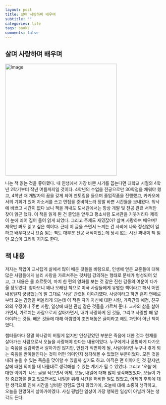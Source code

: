 ```yaml
---
layout: post
title: 살며 사랑하며 배우며
subtitle: ""
categories: life
tags: books
comments: false
---
```


## 살며 사랑하며 배우며

<img width="360" alt="Image" src="https://github.com/user-attachments/assets/1c86b58c-7d11-4364-9ba1-ea0c8d2d166b" />

나는 책 읽는 것을 좋아했다. 
내 인생에서 가장 바쁜 시기를 꼽는다면 대학교 시절의 4학년 2학기부터 작년 여름까지일 것이다. 
4학년의 수업을 전공으로만 30학점을 채워야 했고, 
4학년 때 개발자의 꿈을 갖게 되어 멘토링을 들으며 졸업작품을 진행했고, 
카카오에서의 기회가 있어 자소서를 쓰고 면접을 준비하느라 정말 바쁜 시간들을 보내왔다. 
워낙에 바쁘고 시간이 없다 보니 책을 꺼내도 도서관에서는 항상 개발 및 전공 관련 서적만 찾아 읽곤 했다.
이 책을 읽게 된 건 졸업을 앞두고 평소처럼 도서관을 기웃거리다 제목이 눈에 띄어 집어 들어 읽게 되었다.
그리고 주제도 재밌잖아? 살며 사랑하며 배우며? 제목만 봐도 읽고 싶은 책이다.
근데 이 글을 쓰면서 느끼는 건 사회에 나와 정신없이 일하고 배우다보니 요즘 읽는 책도 대부분 전공 서적이었는데 
당시 없는 시간 짜내며 책 읽던 모습이 그리워 지기도 한다.

## 책 내용

저자는 직업이 교사답게 삶에서 많이 배운 것들을 바탕으로, 인생에 얻은 교훈들에 대해 많은 사람들에게 널리 사랑을 가르쳐주는 것처럼 
강의하는 형태로 문체가 형성되어 있고, 그 내용은 물 흐르듯이, 마치 한 편의 영화를 보는 것 같은 진한 감동의 여운이 다가올 정도였다. 
찾아보니 꽤나 오래된 책으로 미국 사람들에게 유명한 책이라고 해서 어떤 내용일지 궁금했는데 
말 그대로 '사랑' 관련된 이야기였다. 사랑이라고 하면 흔히 연애로부터 오는 감정을 떠올리게 되는데 이 책은
자기 자신에 대한 사랑, 가족간의 애정, 친구와의 우정이나 주변 사람, 일상에 대한 관심 같은 것들을 가르쳐 준다. 
교사의 삶을 살아가면서, 가르치는 사람으로서 살아가면서, 내가 사랑하게 된 것들, 그리고 사랑할 때 알아야하는 것들, 
배운 것들에 대해 아낌없이 조언해놓은 글이라고 해도 과언이 아닌 책이었다.

챕터들마다 정말 하나같이 버릴게 없지만 인상깊었던 부분은 죽음에 대한 것과 현재를 살아가는 사람으로서 오늘을 사랑해야 한다는 내용이었다.
누구에게나 공평하게 다가오는 죽음을 실감하면서 살아가진 않지만, 언젠가 직면하게 될, 
사람이라면 누구나 겪게 되는 죽음을 받아들인다는 것이 어떤 의미인지 생각해볼 수 있었던 부분이었다. 
모든 것을 내려 놓을 수 있는 죽음을 맞이할 수 있을까 싶기도 하고. 아직은 먼 이야기인 것 같지만, 
삶에 대한 의미를 내 나름대로 생각해볼 수 있는 계기가 될 수 있었다. 그리고 '오늘'에 대한 이야기. 
나도 글을 적으면서 어제, 오늘, 내일에 대해 많이 생각해봤었다. 오늘이 가장 중요함을 알고 있으면서도 내일을 위해 시간을 허비한 일도 많았고, 
어제의 후회에 대한 생각으로 인해 시간을 낭비한 경험도 없지 않았기에, 오늘에 대해 소중히 생각하고, 오늘을 현명하게 살아가야겠다.
사실 평범한 일상이 가장 행복한 일상이 아닐까 하는 생각도 든다.

